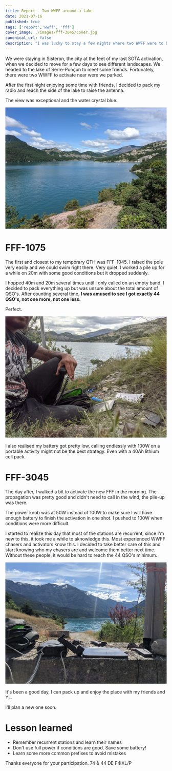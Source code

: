 ```yaml
---
title: Report - Two WWFF around a lake
date: 2021-07-16
published: true
tags: ['report','wwff', 'fff']
cover_image: ./images/fff-3045/cover.jpg
canonical_url: false
description: "I was lucky to stay a few nights where two WWFF were to be activated at a few hundred meters radius. Beautiful landcapes. Report."
---
```


We were staying in Sisteron, the city at the feet of my last SOTA activation, when we decided to move for a few days to see different landscapes. We headed to the lake of Serre-Ponçon to meet some friends. Fortunately, there were two WWFF to activate near were we parked.

After the first night enjoying some time with friends, I decided to pack my radio and reach the side of the lake to raise the antenna.

The view was exceptional and the water crystal blue.

![Beatiful landscape](./images/fff-1075/view.jpg)

# FFF-1075

The first and closest to my temporary QTH was FFF-1045. I raised the pole very easily and we could swim right there. Very quiet. I worked a pile up for a while on 20m with some good conditions but it dropped suddenly.

I hopped 40m and 20m several times until I only called on an empty band. I decided to pack everything up but was unsure about the total amount of QSO's. After counting several time, __I was amused to see I got exactly 44 QSO's, not one more, not one less.__

Perfect.

![Beatiful landscape](./images/fff-1075/setup.jpg)

I also realised my battery got pretty low, calling endlessly with 100W on a portable activity might not be the best strategy. Even with a 40Ah lithium cell pack.

# FFF-3045

The day after, I walked a bit to activate the new FFF in the morning. The propagation was pretty good and didn't need to call in the wind, the pile-up was there.

The power knob was at 50W instead of 100W to make sure I will have enough battery to finish the activation in one shot. I pushed to 100W when conditions were more difficult.

I started to realize this day that most of the stations are recurrent, since I'm new to this, it took me a while to aknowledge this. Most experienced WWFF chasers and activators know this. I decided to take better care of this and start knowing who my chasers are and welcome them better next time. Without these people, it would be hard to reach the 44 QSO's minimum.

![My setup](./images/fff-3045/closeup.jpg)

It's been a good day, I can pack up and enjoy the place with my friends and YL.

I'll plan a new one soon.

# Lesson learned

* Remember recurrent stations and learn their names
* Don't use full power if conditions are good. Save some battery!
* Learn some more common prefixes to avoid mistakes

Thanks everyone for your participation. 74 & 44 DE F4IXL/P